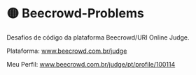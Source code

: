 # :yellow_circle:	Beecrowd-Problems
Desafios de código da plataforma Beecrowd/URI Online Judge.

Plataforma: www.beecrowd.com.br/judge

Meu Perfil: www.beecrowd.com.br/judge/pt/profile/100114

